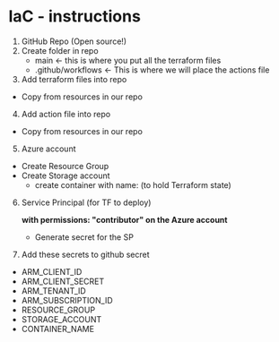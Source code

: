 IaC - instructions
============
1. GitHub Repo (Open source!)
2. Create folder in repo
   * main <- this is where you put all the terraform files
   * .github/workflows <- This is where we will place the actions file
3. Add terraform files into repo
 * Copy from resources in our repo
4. Add action file into repo
 * Copy from resources in our repo
5. Azure account
 * Create Resource Group 
 * Create Storage account
    * create container with name: (to hold Terraform state)
6. Service Principal (for TF to deploy)

	**with permissions: "contributor" on the Azure account**
	* Generate secret for the SP
7. Add these secrets to github secret
 * ARM_CLIENT_ID 
 * ARM_CLIENT_SECRET 
 * ARM_TENANT_ID 
 * ARM_SUBSCRIPTION_ID 
 * RESOURCE_GROUP 
 * STORAGE_ACCOUNT 
 * CONTAINER_NAME 
